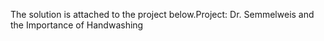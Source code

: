 The solution is attached to the project below.Project: Dr. Semmelweis and the Importance of Handwashing
